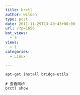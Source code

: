 ```yaml
---
title: brctl
author: wiloon
type: post
date: 2011-11-29T13:40:43+00:00
url: /?p=1656
bot_views:
  - 3
views:
  - 1
categories:
  - Linux

---
```

```bashpacman -S bridge-utils
apt-get install bridge-utils

# 查看网桥
brctl show
```